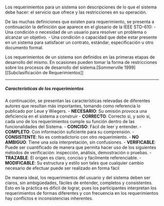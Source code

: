 Los requerimientos para un sistema son descripciones de lo que el sistema debe hacer: el servicio que ofrece y las restricciones en su operación.

De las muchas definiciones que existen para requerimiento,
se presenta a continuación la definición que aparece en el glosario de la IEEE STD-610:
	- Una condición o necesidad de un usuario para resolver un problema o alcanzar un objetivo.
	- Una condición o capacidad que debe estar presente en un sistema para satisfacer un contrato, estándar, especificación u otro documento formal.

Los requerimientos de un sistema son definidos en las primeras etapas de desarrollo
del mismo. En ocasiones pueden tomar la forma de restricciones sobre los procesos de desarrollo del sistema.[Sommerville 1999]
[[Subclasificación de Requerimientos]]
****
##### **Características de los requerimientos**
A continuación, se presentan las características relevadas de diferentes autores que
resultan más importantes, tomando como referencia lo publicado por Leue y Wiegers.
	- **NECESARIO**: Su omisión provoca una deficiencia en el sistema a construir
	- **CORRECTO**: Correcto si, y solo si, cada uno de los requerimientos cumple su función dentro de las funcionalidades del Sistema.
	- **CONCISO**: Fácil de leer y entender.
	- **COMPLETO**: Con información suficiente para su comprensión.
	- **CONSISTENTE**: No es contradictorio con otro requerimiento.
	- **NO AMBIGUO**: Tiene una sola interpretación, sin confusiones.
	- **VERIFICABLE**: Puede ser cuantificado de manera que permita hacer uso de los siguientes métodos de verificación: inspección, análisis, demostración o pruebas.
	- **TRAZABLE**: El origen es claro, conciso y fácilmente referenciable.
	- **MODIFICABLE**: Su estructura y estilo son tales que cualquier cambio necesario de efectuar puede ser realizado en forma fácil
	
De manera ideal, los requerimientos del usuario y del sistema deben ser claros, sin ambigüedades, fáciles de entender, completos y consistentes. Esto en la práctica es difícil de lograr, pues los participantes interpretan los requerimientos de formas diferentes y con frecuencia en los requerimientos hay conflictos e inconsistencias inherentes. 
